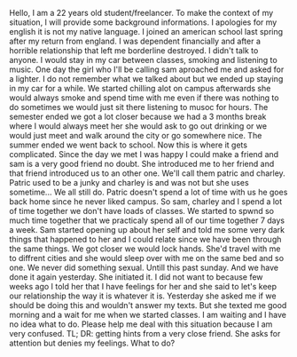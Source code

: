 Hello, I am a 22 years old student/freelancer. To make the context of my situation, I will provide some background informations. I apologies for my english it is not my native language.
I joined an american school last spring after my return from england. I was dependent financially and after a horrible relationship that left me borderline destroyed. I didn't talk to anyone. I would stay in my car between classes, smoking and listening to music. One day the girl who I'll be calling sam aproached me and asked for a lighter. I do not remember what we talked about but we ended up staying in my car for a while. We started chilling alot on campus afterwards she would always smoke and spend time with me even if there was nothing to do sometimes we would just sit there listening to musoc for hours. The semester ended we got a lot closer because we had a 3 months break where I would always meet her she would ask to go out drinking or we would just meet and walk around the city or go somewhere nice. The summer ended we went back to school. Now this is where it gets complicated. Since the day we met I was happy I could make a friend and sam is a very good friend no doubt. She introduced me to her friend and that friend introduced us to an other one. We'll call them patric and charley. Patric used to be a junky and charley is and was not but she uses sometime... We all still do.  Patric doesn't spend a lot of time with us he goes back home since he never liked campus. So sam, charley and I spend a lot of time together we don't have loads of classes. We started to spwnd so much time together that we practicaly spend all of our time together 7 days a week. Sam started opening up about her self and told me some very dark things that happened to her and I could relate since we have been through the same things. We got closer we would lock hands. She'd travel with me to diffrent cities and she would sleep over with me on the same bed and so one. We never did something sexual. Untill this past sunday. And we have done it again yesterday. She initiated it.  I did not want to because few weeks ago I told her that I have feelings for her and she said to let's keep our relationship the way it is whatever it is. Yesterday she asked me if we should be doing this and wouldn't answer my texts. But she texted me good morning and a wait for me when we started classes. I am waiting and I have no idea what to do. Please help me deal with this situation because I am very confused.
TL; DR:  getting hints from a very close friend. She asks for attention but denies my feelings. What to do?